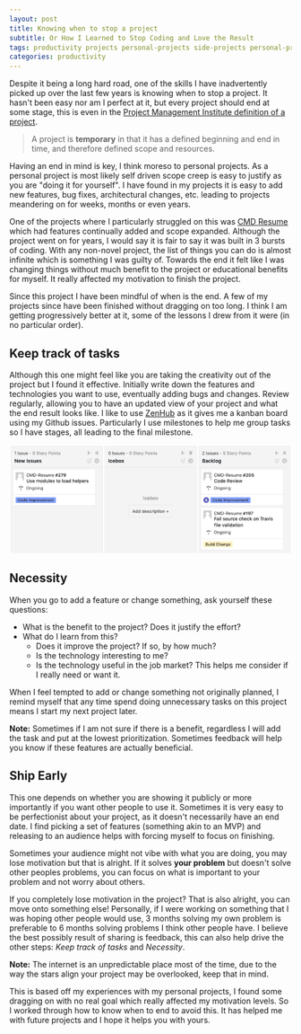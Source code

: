 ```yaml
---
layout: post
title: Knowing when to stop a project
subtitle: Or How I Learned to Stop Coding and Love the Result
tags: productivity projects personal-projects side-projects personal-projects
categories: productivity
---
```


Despite it being a long hard road, one of the skills I have inadvertently picked up over the last few years is knowing when to stop a project. It hasn't been easy nor am I perfect at it, but every project should end at some stage, this is even in the [Project Management Institute definition of a project](https://www.pmi.org/about/learn-about-pmi/what-is-project-management).

> A project is **temporary** in that it has a defined beginning and end in time, and therefore defined scope and resources.

Having an end in mind is key, I think moreso to personal projects. As a personal project is most likely self driven scope creep is easy to justify as you are "doing it for yourself". I have found in my projects it is easy to add new features, bug fixes, architectural changes, etc. leading to projects meandering on for weeks, months or even years. 

One of the projects where I particularly struggled on this was [CMD Resume](https://www.brendonbody.com/2019/01/07/cmd-resume/) which had features continually added and scope expanded. Although the project went on for years, I would say it is fair to say it was built in 3 bursts of coding. With any non-novel project, the list of things you can do is almost infinite which is something I was guilty of. Towards the end it felt like I was changing things without much benefit to the project or educational benefits for myself. It really affected my motivation to finish the project.

Since this project I have been mindful of when is the end. A few of my projects since have been finished without dragging on too long. I think I am getting progressively better at it, some of the lessons I drew from it were (in no particular order).

## Keep track of tasks
Although this one might feel like you are taking the creativity out of the project but I found it effective. Initially write down the features and technologies you want to use, eventually adding bugs and changes. Review regularly, allowing you to have an updated view of your project and what the end result looks like. I like to use [ZenHub](https://www.zenhub.com/) as it gives me a kanban board using my Github issues. Particularly I use milestones to help me group tasks so I have stages, all leading to the final milestone.

<p class="center">
    <img src="https://raw.githubusercontent.com/bbody/bbody.github.io/master/_posts/images/2019-12-10-knowing-when-to-stop-a-project/zenhub.png" alt="ZenHub Screenshot">
</p>

## Necessity
When you go to add a feature or change something, ask yourself these questions:
- What is the benefit to the project? Does it justify the effort?
- What do I learn from this?
    - Does it improve the project? If so, by how much?
    - Is the technology interesting to me?
    - Is the technology useful in the job market?
    This helps me consider if I really need or want it.

When I feel tempted to add or change something not originally planned, I remind myself that any time spend doing unnecessary tasks on this project means I start my next project later. 

**Note:** Sometimes if I am not sure if there is a benefit, regardless I will add the task and put at the lowest prioritization. Sometimes feedback will help you know if these features are actually beneficial.

## Ship Early
This one depends on whether you are showing it publicly or more importantly if you want other people to use it. Sometimes it is very easy to be perfectionist about your project, as it doesn't necessarily have an end date. I find picking a set of features (something akin to an MVP) and releasing to an audience helps with forcing myself to focus on finishing.

Sometimes your audience might not vibe with what you are doing, you may lose motivation but that is alright. If it solves **your problem** but doesn't solve other peoples problems, you can focus on what is important to your problem and not worry about others. 

If you completely lose motivation in the project? That is also alright, you can move onto something else! Personally, if I were working on something that I was hoping other people would use, 3 months solving my own problem is preferable to 6 months solving problems I think other people have. I believe the best possibly result of sharing is feedback, this can also help drive the other steps: *Keep track of tasks* and *Necessity*.

**Note:** The internet is an unpredictable place most of the time, due to the way the stars align your project may be overlooked, keep that in mind.

This is based off my experiences with my personal projects, I found some dragging on with no real goal which really affected my motivation levels. So I worked through how to know when to end to avoid this. It has helped me with future projects and I hope it helps you with yours.
